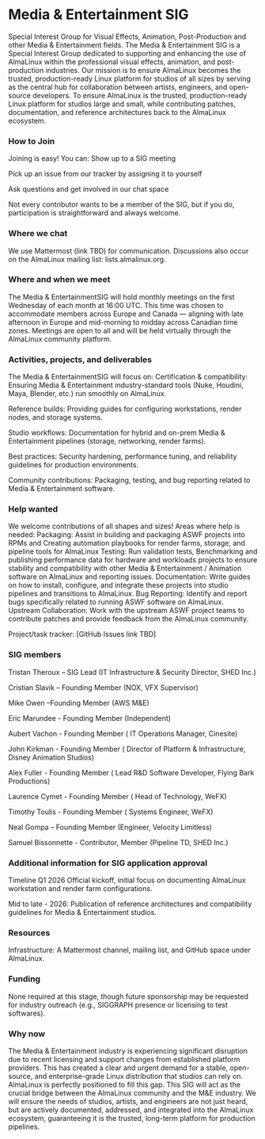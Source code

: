# Media & Entertainment SIG

Special Interest Group for Visual Effects, Animation, Post-Production and other Media & Entertainment fields.
The Media & Entertainment SIG is a Special Interest Group dedicated to supporting and enhancing the use of AlmaLinux within the professional visual effects, animation, and post-production industries. Our mission is to ensure AlmaLinux becomes the trusted, production-ready Linux platform for studios of all sizes by serving as the central hub for collaboration between artists, engineers, and open-source developers. To ensure AlmaLinux is the trusted, production-ready Linux platform for studios large and small, while contributing patches, documentation, and reference architectures back to the AlmaLinux ecosystem.

### How to Join

Joining is easy! You can:
Show up to a SIG meeting

Pick up an issue from our tracker by assigning it to yourself

Ask questions and get involved in our chat space

Not every contributor wants to be a member of the SIG, but if you do, participation is straightforward and always welcome.

### Where we chat

We use Mattermost (link TBD) for communication. Discussions also occur on the AlmaLinux mailing list: lists.almalinux.org.

### Where and when we meet

The Media & EntertainmentSIG will hold monthly meetings on the first Wednesday of each month at 16:00 UTC.
This time was chosen to accommodate members across Europe and Canada — aligning with late afternoon in Europe and mid-morning to midday across Canadian time zones.
Meetings are open to all and will be held virtually through the AlmaLinux community platform.

### Activities, projects, and deliverables

The Media & EntertainmentSIG will focus on:
Certification & compatibility: Ensuring Media & Entertainment industry-standard tools (Nuke, Houdini, Maya, Blender, etc.) run smoothly on AlmaLinux.

Reference builds: Providing guides for configuring workstations, render nodes, and storage systems.

Studio workflows: Documentation for hybrid and on-prem Media & Entertainment pipelines (storage, networking, render farms).

Best practices: Security hardening, performance tuning, and reliability guidelines for production environments.

Community contributions: Packaging, testing, and bug reporting related to Media & Entertainment software.

### Help wanted

We welcome contributions of all shapes and sizes! Areas where help is needed:
Packaging: Assist in building and packaging ASWF projects into RPMs and Creating automation playbooks for render farms, storage, and pipeline tools for AlmaLinux
Testing: Run validation tests, Benchmarking and publishing performance data for hardware and workloads projects to ensure stability and compatibility with other Media & Entertainment / Animation software on AlmaLinux and reporting issues.
Documentation: Write guides on how to install, configure, and integrate these projects into studio pipelines and transitions to AlmaLinux.
Bug Reporting: Identify and report bugs specifically related to running ASWF software on AlmaLinux.
Upstream Collaboration: Work with the upstream ASWF project teams to contribute patches and provide feedback from the AlmaLinux community.

Project/task tracker: [GitHub Issues link TBD]

### SIG members

Tristan Theroux – SIG Lead (IT Infrastructure & Security Director, SHED Inc.)

Cristian Slavik – Founding Member (NOX, VFX Supervisor)

Mike Owen –Founding Member (AWS M&E)

Eric Marundee - Founding Member (Independent)

Aubert Vachon - Founding Member ( IT Operations Manager, Cinesite)

John Kirkman - Founding Member ( Director of Platform & Infrastructure, Disney Animation Studios)

Alex Fuller - Founding Member ( Lead R&D Software Developer, Flying Bark Productions)

Laurence Cymet - Founding Member ( Head of Technology, WeFX)

Timothy Toulis - Founding Member ( Systems Engineer, WeFX)

Neal Gompa – Founding Member (Engineer, Velocity Limitless)

Samuel Bissonnette - Contributor, Member (Pipeline TD, SHED Inc.)

### Additional information for SIG application approval

Timeline
Q1 2026 Official kickoff, initial focus on documenting AlmaLinux workstation and render farm configurations.

Mid to late - 2026: Publication of reference architectures and compatibility guidelines for Media & Entertainment studios.

### Resources

Infrastructure: A Mattermost channel, mailing list, and GitHub space under AlmaLinux.

### Funding

None required at this stage, though future sponsorship may be requested for industry outreach (e.g., SIGGRAPH presence or licensing to test softwares).

### Why now

The Media & Entertainment industry is experiencing significant disruption due to recent licensing and support changes from established platform providers. This has created a clear and urgent demand for a stable, open-source, and enterprise-grade Linux distribution that studios can rely on. AlmaLinux is perfectly positioned to fill this gap.
This SIG will act as the crucial bridge between the AlmaLinux community and the M&E industry. We will ensure the needs of studios, artists, and engineers are not just heard, but are actively documented, addressed, and integrated into the AlmaLinux ecosystem, guaranteeing it is the trusted, long-term platform for production pipelines.
